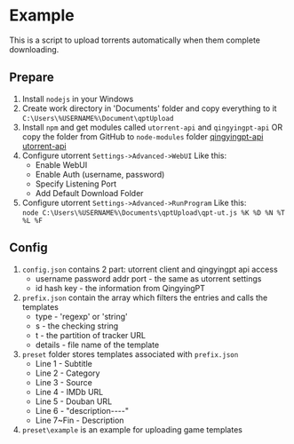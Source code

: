 # Example
This is a script to upload torrents automatically when them complete downloading.

## Prepare
1. Install `nodejs` in your Windows
2. Create work directory in 'Documents' folder and copy everything to it<br />
    `C:\Users\%USERNAME%\Document\qptUpload` 
3. Install `npm` and get modules called `utorrent-api` and `qingyingpt-api`
OR 
copy the folder from GitHub to `node-modules` folder
[qingyingpt-api](https://github.com/zunsthy/qpt-api) [utorrent-api](https://github.com/leeroybrun/node-utorrent-api)
4. Configure utorrent `Settings->Advanced->WebUI` Like this:
    * Enable WebUI
    * Enable Auth (username, password)
    * Specify Listening Port 
    * Add Default Download Folder
5. Configure utorrent `Settings->Advanced->RunProgram` Like this:<br />
    `node C:\Users\%USERNAME%\Documents\qptUpload\qpt-ut.js %K %D %N %T %L %F`

## Config
1. `config.json` contains 2 part: utorrent client and qingyingpt api access
    * username password addr port - the same as utorrent settings
    * id hash key - the information from QingyingPT
2. `prefix.json` contain the array which filters the entries and calls the templates
    * type - 'regexp' or 'string'
    * s - the checking string
    * t - the partition of tracker URL
    * details - file name of the template
3. `preset` folder stores templates associated with `prefix.json`
    * Line 1 - Subtitle
    * Line 2 - Category
    * Line 3 - Source
    * Line 4 - IMDb URL
    * Line 5 - Douban URL
    * Line 6 - "description----"
    * Line 7~Fin - Description
4. `preset\example` is an example for uploading game templates
